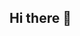 ## Hi there 👋

<!--
**syuhraputri27/syuhraputri27** is a repository of assignments that I have done both individually and with a team 😊

- 🌱 I’m currently learning data science, machine learning, nlp, deep learning, etc.
- ⚡ Fun fact: i love computer science, art and music 💻🎨✨🎸
-->
